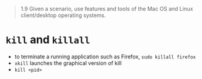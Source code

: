 > 1.9 Given a scenario, use features and tools of the Mac OS and Linux client/desktop operating systems. 

# `kill` and `killall`

- to terminate a running application such as Firefox, `sudo killall firefox` 
- `xkill` launches the graphical version of kill
- `kill <pid>` 